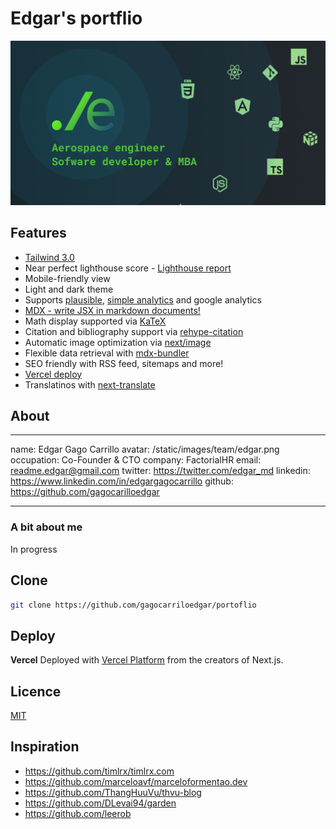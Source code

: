 # Edgar's portflio

![edgar](/public/static/images/linkedin-share.png)

## Features

- [Tailwind 3.0](https://tailwindcss.com/blog/tailwindcss-v3)
- Near perfect lighthouse score - [Lighthouse report](https://www.webpagetest.org/result/210111_DiC1_08f3670c3430bf4a9b76fc3b927716c5/)
- Mobile-friendly view
- Light and dark theme
- Supports [plausible](https://plausible.io/), [simple analytics](https://simpleanalytics.com/) and google analytics
- [MDX - write JSX in markdown documents!](https://mdxjs.com/)
- Math display supported via [KaTeX](https://katex.org/)
- Citation and bibliography support via [rehype-citation](https://github.com/timlrx/rehype-citation)
- Automatic image optimization via [next/image](https://nextjs.org/docs/basic-features/image-optimization)
- Flexible data retrieval with [mdx-bundler](https://github.com/kentcdodds/mdx-bundler)
- SEO friendly with RSS feed, sitemaps and more!
- [Vercel deploy](https://vercel.com)
- Translatinos with [next-translate]()

## About

---

name: Edgar Gago Carrillo
avatar: /static/images/team/edgar.png
occupation: Co-Founder & CTO
company: FactorialHR
email: readme.edgar@gmail.com
twitter: https://twitter.com/edgar_md
linkedin: https://www.linkedin.com/in/edgargagocarrillo
github: https://github.com/gagocarilloedgar

---

### A bit about me

In progress

## Clone

```bash
git clone https://github.com/gagocarriloedgar/portoflio
```

## Deploy

**Vercel**
Deployed with [Vercel Platform](https://vercel.com) from the creators of Next.js.

## Licence

[MIT](https://github.com/gagocarrilloedgar/portfolio/blob/master/LICENSE)

## Inspiration

- https://github.com/timlrx/timlrx.com
- https://github.com/marceloavf/marceloformentao.dev
- https://github.com/ThangHuuVu/thvu-blog
- https://github.com/DLevai94/garden
- https://github.com/leerob

